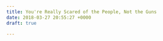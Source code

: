 ```yaml
---
title: You're Really Scared of the People, Not the Guns
date: 2018-03-27 20:55:27 +0000
draft: true

---
```

